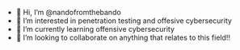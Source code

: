 - 👋 Hi, I’m @nandofromthebando
- 👀 I’m interested in penetration testing and offesive cybersecurity
- 🌱 I’m currently learning offensive cybersecurity
- 💞️ I’m looking to collaborate on anything that relates to this field!!

<!---
nandofromthebando/nandofromthebando is a ✨ special ✨ repository because its `README.md` (this file) appears on your GitHub profile.
You can click the Preview link to take a look at your changes.
--->
